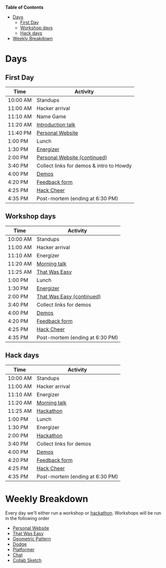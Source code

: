 **Table of Contents**

- [Days](#days)
  - [First Day](#first-day)
  - [Workshop days](#workshop-days)
  - [Hack days](#hack-days)
- [Weekly Breakdown](#weekly-breakdown)

# Days

## First Day

| Time     | Activity                                                |
| -------- | ------------------------------------------------------- |
| 10:00 AM | Standups                                                |
| 11:00 AM | Hacker arrival                                          |
| 11:10 AM | Name Game                                               |
| 11:20 AM | [Introduction talk](../ACTIVITIES.md#introduction-talk) |
| 11:40 PM | [Personal Website][personal_website]                    |
| 1:00 PM  | Lunch                                                   |
| 1:30 PM  | [Energizer](../ACTIVITIES.md#human-pictionary)          |
| 2:00 PM  | [Personal Website (continued)][personal_website]        |
| 3:40 PM  | Collect links for demos & intro to Howdy                |
| 4:00 PM  | [Demos](../ACTIVITIES.md#demos)                         |
| 4:20 PM  | [Feedback form](../ACTIVITIES.md#feedback-forms)        |
| 4:25 PM  | [Hack Cheer](../ACTIVITIES.md#hack-cheer)               |
| 4:35 PM  | Post-mortem (ending at 6:30 PM)                         |

## Workshop days

| Time     | Activity                                                    |
| -------- | ----------------------------------------------------------- |
| 10:00 AM | Standups                                                    |
| 11:00 AM | Hacker arrival                                              |
| 11:10 AM | Energizer                                                   |
| 11:20 AM | [Morning talk](../ACTIVITIES.md#morning-talk)               |
| 11:25 AM | [That Was Easy][that_was_easy]                              |
| 1:00 PM  | Lunch                                                       |
| 1:30 PM  | [Energizer](../ACTIVITIES.md#evolution-rock-paper-scissors) |
| 2:00 PM  | [That Was Easy (continued)][that_was_easy]                  |
| 3:40 PM  | Collect links for demos                                     |
| 4:00 PM  | [Demos](../ACTIVITIES.md#demos)                             |
| 4:20 PM  | [Feedback form](../ACTIVITIES.md#feedback-forms)            |
| 4:25 PM  | [Hack Cheer](../ACTIVITIES.md#hack-cheer)                   |
| 4:35 PM  | Post-mortem (ending at 6:30 PM)                             |

## Hack days

| Time     | Activity                                         |
| -------- | ------------------------------------------------ |
| 10:00 AM | Standups                                         |
| 11:00 AM | Hacker arrival                                   |
| 11:10 AM | Energizer                                        |
| 11:20 AM | [Morning talk](../ACTIVITIES.md#morning-talk)    |
| 11:25 AM | [Hackathon][hackathon]                           |
| 1:00 PM  | Lunch                                            |
| 1:30 PM  | Energizer                                        |
| 2:00 PM  | [Hackathon][hackathon]                           |
| 3:40 PM  | Collect links for demos                          |
| 4:00 PM  | [Demos](../ACTIVITIES.md#demos)                  |
| 4:20 PM  | [Feedback form](../ACTIVITIES.md#feedback-forms) |
| 4:25 PM  | [Hack Cheer](../ACTIVITIES.md#hack-cheer)        |
| 4:35 PM  | Post-mortem (ending at 6:30 PM)                  |

# Weekly Breakdown

Every day we'll either run a workshop or [hackathon][hackathon]. Workshops will be run in the following order

- [Personal Website][personal_website]
- [That Was Easy][that_was_easy]
- [Geometric Pattern][geometric_pattern]
- [Dodge][dodge]
- [Platformer][platformer]
- [Chat][chat]
- [Collab Sketch][collab_sketch]

[personal_website]: https://workshops.hackclub.com/personal_website
[that_was_easy]: https://workshops.hackclub.com/that_was_easy
[geometric_pattern]: https://workshops.hackclub.com/geometric_pattern
[dodge]: https://workshops.hackclub.com/dodge
[platformer]: https://workshops.hackclub.com/platformer
[chat]: https://workshops.hackclub.com/chat
[collab_sketch]: https://workshops.hackclub.com/collab_sketch
[hackathon]: ../ACTIVITIES.md#hackathons
